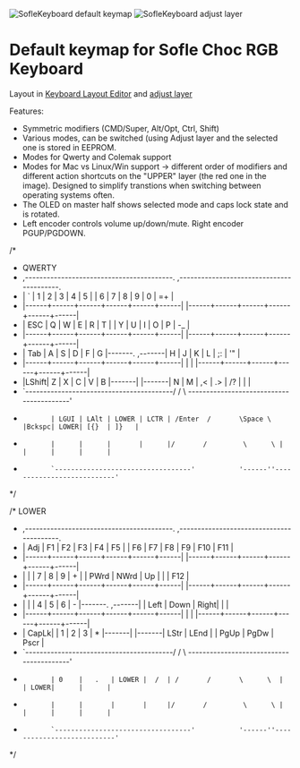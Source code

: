 ![SofleKeyboard default keymap](https://github.com/josefadamcik/SofleKeyboard/raw/master/Images/soflekeyboard.png)
![SofleKeyboard adjust layer](https://github.com/josefadamcik/SofleKeyboard/raw/master/Images/soflekeyboard_layout_adjust.png)


# Default keymap for Sofle Choc RGB Keyboard

Layout in [Keyboard Layout Editor](http://www.keyboard-layout-editor.com/#/gists/76efb423a46cbbea75465cb468eef7ff) and [adjust layer](http://www.keyboard-layout-editor.com/#/gists/4bcf66f922cfd54da20ba04905d56bd4)


Features:

- Symmetric modifiers (CMD/Super, Alt/Opt, Ctrl, Shift)
- Various modes, can be switched (using Adjust layer and the selected one is stored in EEPROM.
- Modes for Qwerty and Colemak support
- Modes for Mac vs Linux/Win support -> different order of modifiers and different action shortcuts on the "UPPER" layer (the red one in the image). Designed to simplify transtions when switching between operating systems often.
- The OLED on master half shows selected mode and caps lock state and is rotated.
- Left encoder controls volume up/down/mute. Right encoder PGUP/PGDOWN.

/*
 * QWERTY
 * ,-----------------------------------------.                    ,-----------------------------------------.
 * |  `   |   1  |   2  |   3  |   4  |   5  |                    |   6  |   7  |   8  |   9  |   0  |  =+  |
 * |------+------+------+------+------+------|                    |------+------+------+------+------+------|
 * | ESC  |   Q  |   W  |   E  |   R  |   T  |                    |   Y  |   U  |   I  |   O  |   P  |  -_  |
 * |------+------+------+------+------+------|                    |------+------+------+------+------+------|
 * | Tab  |   A  |   S  |   D  |   F  |   G  |-------.    ,-------|   H  |   J  |   K  |   L  |   ;: |  '"  |
 * |------+------+------+------+------+------|       |    |       |------+------+------+------+------+------|
 * |LShift|   Z  |   X  |   C  |   V  |   B  |-------|    |-------|   N  |   M  |   ,< |   .> |   /? |  \|  |
 * `-----------------------------------------/       /     \      \-----------------------------------------'
 *            | LGUI | LAlt | LOWER | LCTR | /Enter  /       \Space \  |Bckspc| LOWER| [{}  | ]}   |
 *            |      |      |       |      |/       /         \      \ |      |      |      |      |
 *            `----------------------------------'           '------''---------------------------'
 */

 /* LOWER
 * ,-----------------------------------------.                    ,-----------------------------------------.
 * |  Adj |  F1  |  F2  |  F3  |  F4  |  F5  |                    |  F6  |  F7  |  F8  |  F9  | F10  | F11  |
 * |------+------+------+------+------+------|                    |------+------+------+------+------+------|
 * |      |      |   7  |   8  |   9  |  +   |                    | PWrd | NWrd |  Up  |      |      | F12  |
 * |------+------+------+------+------+------|                    |------+------+------+------+------+------|
 * |      |      |   4  |   5  |   6  |  -   |-------.    ,-------|      | Left | Down | Right|      |      |
 * |------+------+------+------+------+------|       |    |       |------+------+------+------+------+------|
 * | CapLk|      |   1  |  2   |   3  |  *   |-------|    |-------| LStr | LEnd |      | PgUp | PgDw | Pscr |
 * `-----------------------------------------/       /     \      \-----------------------------------------'
 *            | 0    |   .   | LOWER |  /  | /       /       \      \  |      | LOWER|      |      |
 *            |      |       |       |     |/       /         \      \ |      |      |      |      |
 *            `----------------------------------'           '------''---------------------------'
 */